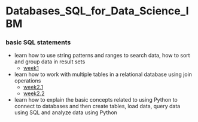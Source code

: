 # Databases_SQL_for_Data_Science_IBM

### basic SQL statements

- learn how to use string patterns and ranges to search data, how to sort and group data in result sets
  - [week1](https://github.com/vnaveen97/Databases_SQL_for_Data_Science_IBM/blob/master/week1)
- learn how to work with multiple tables in a relational database using join operations
  - [week2.1](https://github.com/vnaveen97/Databases_SQL_for_Data_Science_IBM/blob/master/week2.1)
  - [week2.2](https://github.com/vnaveen97/Databases_SQL_for_Data_Science_IBM/blob/master/week2.2)
- learn how to explain the basic concepts related to using Python to connect to databases and then create tables, load data, query data using SQL and analyze data using Python

